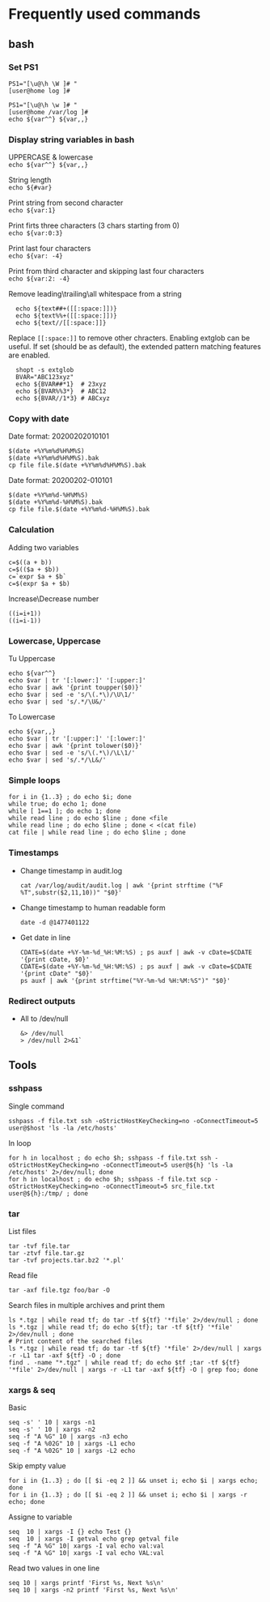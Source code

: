 # Frequently used commands

## bash

### Set PS1

    PS1="[\u@\h \W ]# "
    [user@home log ]#
    
    PS1="[\u@\h \w ]# "
    [user@home /var/log ]#
    echo ${var^^} ${var,,}

### Display string variables in bash

UPPERCASE & lowercase  
`echo ${var^^} ${var,,}`

String length  
`echo ${#var}`

Print string from second character  
`echo ${var:1}`

Print firts three characters (3 chars starting from 0)  
`echo ${var:0:3}`

Print last four characters  
`echo ${var: -4}`

Print from third character and skipping last four characters  
`echo ${var:2: -4}`

Remove leading\trailing\all whitespace from a string

      echo ${text##+([[:space:]])}
      echo ${text%%+([[:space:]])}
      echo ${text//[[:space:]]}

Replace `[[:space:]]` to remove other chracters. Enabling extglob can be useful. If set (should be as default), the extended pattern matching features are enabled.

      shopt -s extglob
      BVAR="ABC123xyz"
      echo ${BVAR##*1}  # 23xyz
      echo ${BVAR%%3*}  # ABC12
      echo ${BVAR//1*3} # ABCxyz

### Copy with date

Date format: 20200202010101

    $(date +%Y%m%d%H%M%S)
    $(date +%Y%m%d%H%M%S).bak
    cp file file.$(date +%Y%m%d%H%M%S).bak

Date format: 20200202-010101

    $(date +%Y%m%d-%H%M%S)
    $(date +%Y%m%d-%H%M%S).bak
    cp file file.$(date +%Y%m%d-%H%M%S).bak

### Calculation

Adding two variables

    c=$((a + b))
    c=$(($a + $b))
    c=`expr $a + $b`
    c=$(expr $a + $b)

Increase\Decrease number

    ((i=i+1))
    ((i=i-1))

### Lowercase, Uppercase
  
Tu Uppercase

    echo ${var^^} 
    echo $var | tr '[:lower:]' '[:upper:]'
    echo $var | awk '{print toupper($0)}'
    echo $var | sed -e 's/\(.*\)/\U\1/'
    echo $var | sed 's/.*/\U&/'

To Lowercase

    echo ${var,,}
    echo $var | tr '[:upper:]' '[:lower:]'
    echo $var | awk '{print tolower($0)}'
    echo $var | sed -e 's/\(.*\)/\L\1/'
    echo $var | sed 's/.*/\L&/'

### Simple loops

    for i in {1..3} ; do echo $i; done
    while true; do echo 1; done
    while [ 1==1 ]; do echo 1; done
    while read line ; do echo $line ; done <file
    while read line ; do echo $line ; done < <(cat file)
    cat file | while read line ; do echo $line ; done

### Timestamps

- Change timestamp in audit.log

      cat /var/log/audit/audit.log | awk '{print strftime ("%F %T",substr($2,11,10))" "$0}'

- Change timestamp to human readable form

      date -d @1477401122

- Get date in line

      CDATE=$(date +%Y-%m-%d_%H:%M:%S) ; ps auxf | awk -v cDate=$CDATE '{print cDate, $0}'
      CDATE=$(date +%Y-%m-%d_%H:%M:%S) ; ps auxf | awk -v cDate=$CDATE '{print cDate" "$0}'
      ps auxf | awk '{print strftime("%Y-%m-%d %H:%M:%S")" "$0}'

### Redirect outputs

- All to /dev/null

      &> /dev/null
      > /dev/null 2>&1`

## Tools

### sshpass

Single command

    sshpass -f file.txt ssh -oStrictHostKeyChecking=no -oConnectTimeout=5 user@$host 'ls -la /etc/hosts'

In loop

    for h in localhost ; do echo $h; sshpass -f file.txt ssh -oStrictHostKeyChecking=no -oConnectTimeout=5 user@${h} 'ls -la /etc/hosts' 2>/dev/null; done
    for h in localhost ; do echo $h; sshpass -f file.txt scp -oStrictHostKeyChecking=no -oConnectTimeout=5 src_file.txt user@${h}:/tmp/ ; done

### tar

List files

    tar -tvf file.tar
    tar -ztvf file.tar.gz
    tar -tvf projects.tar.bz2 '*.pl'

Read file

    tar -axf file.tgz foo/bar -O

Search files in multiple archives and print them

    ls *.tgz | while read tf; do tar -tf ${tf} '*file' 2>/dev/null ; done
    ls *.tgz | while read tf; do echo ${tf}; tar -tf ${tf} '*file' 2>/dev/null ; done
    # Print content of the searched files
    ls *.tgz | while read tf; do tar -tf ${tf} '*file' 2>/dev/null | xargs -r -L1 tar -axf ${tf} -O ; done
    find . -name "*.tgz" | while read tf; do echo $tf ;tar -tf ${tf} '*file' 2>/dev/null | xargs -r -L1 tar -axf ${tf} -O | grep foo; done

### xargs & seq

Basic

    seq -s' ' 10 | xargs -n1
    seq -s' ' 10 | xargs -n2
    seq -f "A %G" 10 | xargs -n3 echo
    seq -f "A %02G" 10 | xargs -L1 echo
    seq -f "A %02G" 10 | xargs -L2 echo

Skip empty value

    for i in {1..3} ; do [[ $i -eq 2 ]] && unset i; echo $i | xargs echo; done
    for i in {1..3} ; do [[ $i -eq 2 ]] && unset i; echo $i | xargs -r echo; done

Assigne to variable

    seq  10 | xargs -I {} echo Test {}
    seq  10 | xargs -I getval echo grep getval file
    seq -f "A %G" 10| xargs -I val echo val:val
    seq -f "A %G" 10| xargs -I val echo VAL:val

Read two values in one line

    seq 10 | xargs printf 'First %s, Next %s\n'
    seq 10 | xargs -n2 printf 'First %s, Next %s\n'
